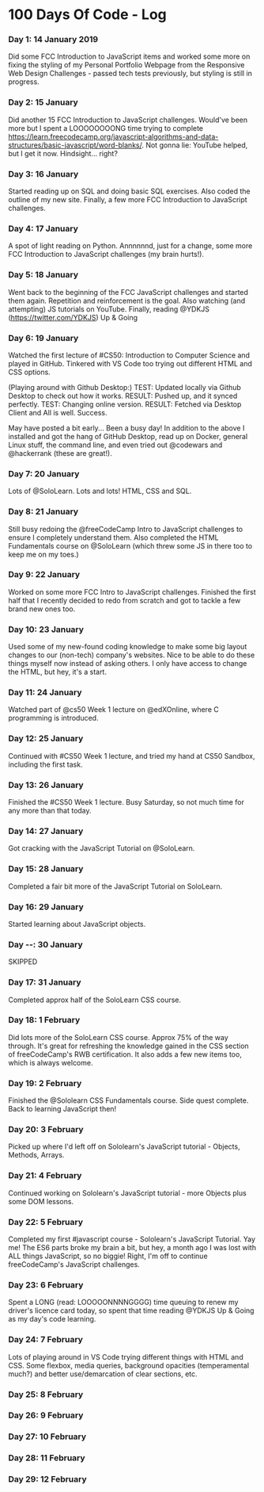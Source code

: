 # 100 Days Of Code - Log

### Day 1: 14 January 2019
Did some FCC Introduction to JavaScript items and worked some more on fixing the styling of my Personal Portfolio Webpage from the Responsive Web Design Challenges - passed tech tests previously, but styling is still in progress. 

### Day 2: 15 January
Did another 15 FCC Introduction to JavaScript challenges. Would've been more but I spent a LOOOOOOOONG time trying to complete https://learn.freecodecamp.org/javascript-algorithms-and-data-structures/basic-javascript/word-blanks/. Not gonna lie: YouTube helped, but I get it now. Hindsight... right?

### Day 3: 16 January
Started reading up on SQL and doing basic SQL exercises. Also coded the outline of my new site. Finally, a few more FCC Introduction to JavaScript challenges.

### Day 4: 17 January
A spot of light reading on Python. Annnnnnd, just for a change, some more FCC Introduction to JavaScript challenges (my brain hurts!).

### Day 5: 18 January
Went back to the beginning of the FCC JavaScript challenges and started them again. Repetition and reinforcement is the goal. Also watching (and attempting) JS tutorials on YouTube. Finally, reading @YDKJS (https://twitter.com/YDKJS) Up & Going

### Day 6: 19 January
Watched the first lecture of #CS50: Introduction to Computer Science and played in GitHub. Tinkered with VS Code too trying out different HTML and CSS options.

(Playing around with Github Desktop:)
TEST: Updated locally via Github Desktop to check out how it works.
RESULT: Pushed up, and it synced perfectly. 
TEST: Changing online version.
RESULT: Fetched via Desktop Client and All is well.
Success.

May have posted a bit early... Been a busy day! In addition to the above I installed and got the hang of GitHub Desktop, read up on Docker, general Linux stuff, the command line, and even tried out @codewars and @hackerrank (these are great!).

### Day 7: 20 January
Lots of @SoloLearn.  Lots and lots! HTML, CSS and SQL.

### Day 8: 21 January
Still busy redoing the @freeCodeCamp Intro to JavaScript challenges to ensure I completely understand them. Also completed the HTML Fundamentals course on @SoloLearn (which threw some JS in there too to keep me on my toes.)

### Day 9: 22 January
Worked on some more FCC Intro to JavaScript challenges. Finished the first half that I recently decided to redo from scratch and got to tackle a few brand new ones too.

### Day 10: 23 January
Used some of my new-found coding knowledge to make some big layout changes to our (non-tech) company's websites. Nice to be able to do these things myself now instead of asking others. I only have access to change the HTML, but hey, it's a start.

### Day 11: 24 January
Watched part of @cs50 Week 1 lecture on @edXOnline, where C programming is introduced.

### Day 12: 25 January
Continued with #CS50 Week 1 lecture, and tried my hand at CS50 Sandbox, including the first task.

### Day 13: 26 January
Finished the #CS50 Week 1 lecture. Busy Saturday, so not much time for any more than that today.

### Day 14: 27 January
Got cracking with the JavaScript Tutorial on @SoloLearn.

### Day 15: 28 January
Completed a fair bit more of the JavaScript Tutorial on SoloLearn.

### Day 16: 29 January
Started learning about JavaScript objects.

### Day --: 30 January
SKIPPED

### Day 17: 31 January
Completed approx half of the SoloLearn CSS course.

### Day 18: 1 February
Did lots more of the SoloLearn CSS course. Approx 75% of the way through. It's great for refreshing the knowledge gained in the CSS section of freeCodeCamp's RWB certification. It also adds a few new items too, which is always welcome.

### Day 19: 2 February
Finished the @Sololearn CSS Fundamentals course. Side quest complete. 
Back to learning JavaScript then!

### Day 20: 3 February
Picked up where I'd left off on Sololearn's JavaScript tutorial - Objects, Methods, Arrays.

### Day 21: 4 February
Continued working on Sololearn's JavaScript tutorial - more Objects plus some DOM lessons.

### Day 22: 5 February
Completed my first #javascript course - Sololearn's JavaScript Tutorial. Yay me!
The ES6 parts broke my brain a bit, but hey, a month ago I was lost with ALL things JavaScript, so no biggie!
Right, I'm off to continue freeCodeCamp's JavaScript challenges.

### Day 23: 6 February
Spent a LONG (read: LOOOOONNNNGGGG) time queuing to renew my driver's licence card today, so spent that time reading @YDKJS Up & Going as my day's code learning.

### Day 24: 7 February
Lots of playing around in VS Code trying different things with HTML and CSS. Some flexbox, media queries, background opacities (temperamental much?) and better use/demarcation of clear sections, etc.

### Day 25: 8 February


### Day 26: 9 February


### Day 27: 10 February


### Day 28: 11 February


### Day 29: 12 February

